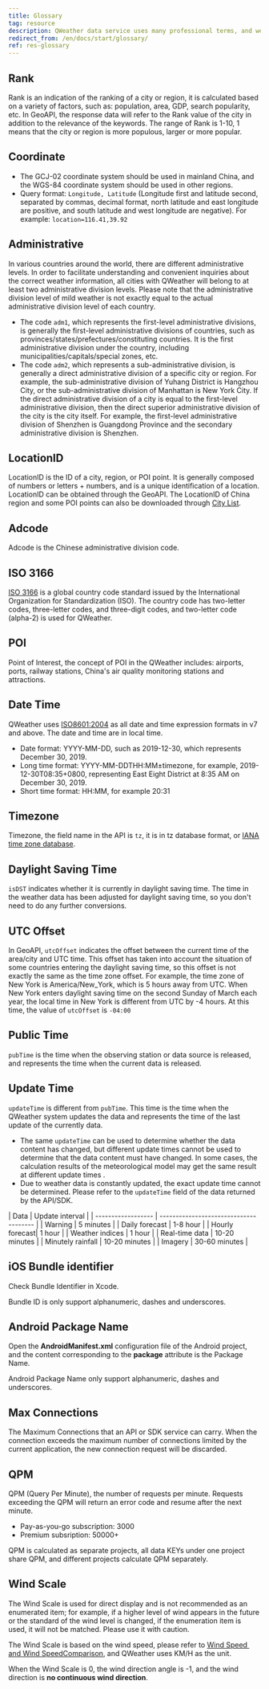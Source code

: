 ```yaml
---
title: Glossary
tag: resource
description: QWeather data service uses many professional terms, and we have adopted mostly international standard formats. Here we will explain in detail what QWeather coordinates, administrative divisions, KEY, time format, data update time, and etc.
redirect_from: /en/docs/start/glossary/
ref: res-glossary
---
```


## Rank

Rank is an indication of the ranking of a city or region, it is calculated based on a variety of factors, such as: population, area, GDP, search popularity, etc. In GeoAPI, the response data will refer to the Rank value of the city in addition to the relevance of the keywords. The range of Rank is 1-10, 1 means that the city or region is more populous, larger or more popular.

## Coordinate

- The GCJ-02 coordinate system should be used in mainland China, and the WGS-84 coordinate system should be used in other regions.
- Query format: `Longitude, Latitude` (Longitude first and latitude second, separated by commas, decimal format, north latitude and east longitude are positive, and south latitude and west longitude are negative). For example: `location=116.41,39.92`

## Administrative

In various countries around the world, there are different administrative levels. In order to facilitate understanding and convenient inquiries about the correct weather information, all cities with QWeather will belong to at least two administrative division levels. Please note that the administrative division level of mild weather is not exactly equal to the actual administrative division level of each country.

- The code `adm1`, which represents the first-level administrative divisions, is generally the first-level administrative divisions of countries, such as provinces/states/prefectures/constituting countries. It is the first administrative division under the country, including municipalities/capitals/special zones, etc.
- The code `adm2`, which represents a sub-administrative division, is generally a direct administrative division of a specific city or region. For example, the sub-administrative division of Yuhang District is Hangzhou City, or the sub-administrative division of Manhattan is New York City. If the direct administrative division of a city is equal to the first-level administrative division, then the direct superior administrative division of the city is the city itself. For example, the first-level administrative division of Shenzhen is Guangdong Province and the secondary administrative division is Shenzhen.

## LocationID

LocationID is the ID of a city, region, or POI point. It is generally composed of numbers or letters + numbers, and is a unique identification of a location. LocationID can be obtained through the GeoAPI. The LocationID of China region and some POI points can also be downloaded through [City List](/en/docs/resource/location-list/).

## Adcode

Adcode is the Chinese administrative division code.

## ISO 3166

[ISO 3166](https://www.iso.org/iso-3166-country-codes.html) is a global country code standard issued by the International Organization for Standardization (ISO). The country code has two-letter codes, three-letter codes, and three-digit codes, and two-letter code (alpha-2) is used for QWeather.

## POI

Point of Interest, the concept of POI in the QWeather includes: airports, ports, railway stations, China's air quality monitoring stations and attractions.

## Date Time

QWeather uses [ISO8601:2004](https://en.wikipedia.org/wiki/ISO_8601) as all date and time expression formats in v7 and above. The date and time are in local time.

- Date format: YYYY-MM-DD, such as 2019-12-30, which represents December 30, 2019.
- Long time format: YYYY-MM-DDTHH:MM±timezone, for example, 2019-12-30T08:35+0800, representing East Eight District at 8:35 AM on December 30, 2019.
- Short time format: HH:MM, for example 20:31

## Timezone

Timezone, the field name in the API is `tz`, it is in tz database format, or [IANA time zone database](https://www.iana.org/time-zones).

## Daylight Saving Time

`isDST` indicates whether it is currently in daylight saving time. The time in the weather data has been adjusted for daylight saving time, so you don't need to do any further conversions.

## UTC Offset

In GeoAPI, `utcOffset` indicates the offset between the current time of the area/city and UTC time. This offset has taken into account the situation of some countries entering the daylight saving time, so this offset is not exactly the same as the time zone offset. For example, the time zone of New York is America/New_York, which is 5 hours away from UTC. When New York enters daylight saving time on the second Sunday of March each year, the local time in New York is different from UTC by -4 hours. At this time, the value of `utcOffset` is `-04:00`

## Public Time

`pubTime` is the time when the observing station or data source is released, and represents the time when the current data is released.

## Update Time

`updateTime` is different from `pubTime`. This time is the time when the QWeather system updates the data and represents the time of the last update of the currently data.

- The same `updateTime` can be used to determine whether the data content has changed, but different update times cannot be used to determine that the data content must have changed. In some cases, the calculation results of the meteorological model may get the same result at different update times .
- Due to weather data is constantly updated, the exact update time cannot be determined. Please refer to the `updateTime` field of the data returned by the API/SDK.

| Data | Update interval |
| ------------------ | ------------------------------ -------- |
| Warning | 5 minutes |
| Daily forecast | 1-8 hour |
| Hourly forecast| 1 hour |
| Weather indices | 1 hour |
| Real-time data | 10-20 minutes |
| Minutely rainfall | 10-20 minutes |
| Imagery | 30-60 minutes |

## iOS Bundle identifier

Check Bundle Identifier in Xcode.

Bundle ID is only support alphanumeric, dashes and underscores.

## Android Package Name

Open the **AndroidManifest.xml** configuration file of the Android project, and the content corresponding to the **package** attribute is the Package Name.

Android Package Name only support alphanumeric, dashes and underscores.

## Max Connections

The Maximum Connections that an API or SDK service can carry. When the connection exceeds the maximum number of connections limited by the current application, the new connection request will be discarded.

## QPM

QPM (Query Per Minute), the number of requests per minute. Requests exceeding the QPM will return an error code and resume after the next minute.

- Pay-as-you-go subscription: 3000
- Premium subsription: 50000+

QPM is calculated as separate projects, all data KEYs under one project share QPM, and different projects calculate QPM separately.

## Wind Scale

The Wind Scale is used for direct display and is not recommended as an enumerated item; for example, if a higher level of wind appears in the future or the standard of the wind level is changed, if the enumeration item is used, it will not be matched. Please use it with caution.

The Wind Scale is based on the wind speed, please refer to [Wind Speed ​​and Wind Speed ​​Comparison](/en/docs/resource/wind-info/), and QWeather uses KM/H as the unit.

When the Wind Scale is 0, the wind direction angle is -1, and the wind direction is **no continuous wind direction**.